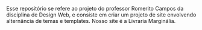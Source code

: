Esse repositório se refere ao projeto do professor Romerito Campos da disciplina de Design Web, e consiste em criar um projeto de site envolvendo alternância de temas e templates. Nosso site é a Livraria Marginália.
